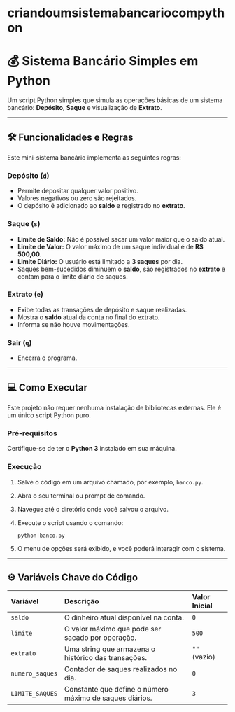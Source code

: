 # criandoumsistemabancariocompython

# 💰 Sistema Bancário Simples em Python

Um script Python simples que simula as operações básicas de um sistema bancário: **Depósito**, **Saque** e visualização de **Extrato**.

---

## 🛠️ Funcionalidades e Regras

Este mini-sistema bancário implementa as seguintes regras:

### Depósito (`d`)

* Permite depositar qualquer valor positivo.
* Valores negativos ou zero são rejeitados.
* O depósito é adicionado ao **saldo** e registrado no **extrato**.

### Saque (`s`)

* **Limite de Saldo:** Não é possível sacar um valor maior que o saldo atual.
* **Limite de Valor:** O valor máximo de um saque individual é de **R$ 500,00**.
* **Limite Diário:** O usuário está limitado a **3 saques** por dia.
* Saques bem-sucedidos diminuem o **saldo**, são registrados no **extrato** e contam para o limite diário de saques.

### Extrato (`e`)

* Exibe todas as transações de depósito e saque realizadas.
* Mostra o **saldo** atual da conta no final do extrato.
* Informa se não houve movimentações.

### Sair (`q`)

* Encerra o programa.

---

## 💻 Como Executar

Este projeto não requer nenhuma instalação de bibliotecas externas. Ele é um único script Python puro.

### Pré-requisitos

Certifique-se de ter o **Python 3** instalado em sua máquina.

### Execução

1.  Salve o código em um arquivo chamado, por exemplo, `banco.py`.
2.  Abra o seu terminal ou prompt de comando.
3.  Navegue até o diretório onde você salvou o arquivo.
4.  Execute o script usando o comando:

    ```bash
    python banco.py
    ```

5.  O menu de opções será exibido, e você poderá interagir com o sistema.

---

## ⚙️ Variáveis Chave do Código

| Variável | Descrição | Valor Inicial |
| :--- | :--- | :--- |
| `saldo` | O dinheiro atual disponível na conta. | `0` |
| `limite` | O valor máximo que pode ser sacado por operação. | `500` |
| `extrato` | Uma string que armazena o histórico das transações. | `""` (vazio) |
| `numero_saques` | Contador de saques realizados no dia. | `0` |
| `LIMITE_SAQUES` | Constante que define o número máximo de saques diários. | `3` |
